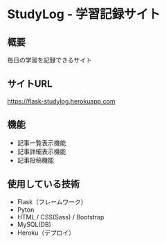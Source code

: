 # StudyLog - 学習記録サイト

## 概要
毎日の学習を記録できるサイト

## サイトURL
https://flask-studylog.herokuapp.com

## 機能
- 記事一覧表示機能
- 記事詳細表示機能
- 記事投稿機能

## 使用している技術
- Flask（フレームワーク）
- Pyton
- HTML / CSS(Sass) / Bootstrap
- MySQL(DB)
- Heroku（デプロイ）
